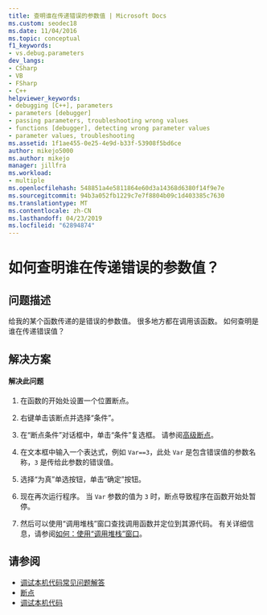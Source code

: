 ```yaml
---
title: 查明谁在传递错误的参数值 | Microsoft Docs
ms.custom: seodec18
ms.date: 11/04/2016
ms.topic: conceptual
f1_keywords:
- vs.debug.parameters
dev_langs:
- CSharp
- VB
- FSharp
- C++
helpviewer_keywords:
- debugging [C++], parameters
- parameters [debugger]
- passing parameters, troubleshooting wrong values
- functions [debugger], detecting wrong parameter values
- parameter values, troubleshooting
ms.assetid: 1f1ae455-0e25-4e9d-b33f-53908f5bd6ce
author: mikejo5000
ms.author: mikejo
manager: jillfra
ms.workload:
- multiple
ms.openlocfilehash: 548851a4e5811864e60d3a14368d6380f14f9e7e
ms.sourcegitcommit: 94b3a052fb1229c7e7f8804b09c1d403385c7630
ms.translationtype: MT
ms.contentlocale: zh-CN
ms.lasthandoff: 04/23/2019
ms.locfileid: "62894874"
---
```

# <a name="how-can-i-find-out-who-is-passing-a-wrong-parameter-value"></a>如何查明谁在传递错误的参数值？
## <a name="problem-description"></a>问题描述
 给我的某个函数传递的是错误的参数值。 很多地方都在调用该函数。 如何查明是谁在传递错误值？

## <a name="solution"></a>解决方案

#### <a name="to-resolve-this-problem"></a>解决此问题

1. 在函数的开始处设置一个位置断点。

2. 右键单击该断点并选择“条件”。

3. 在“断点条件”对话框中，单击“条件”复选框。 请参阅[高级断点](../debugger/using-breakpoints.md#BKMK_Specify_a_breakpoint_condition_using_a_code_expression)。

4. 在文本框中输入一个表达式，例如 `Var==3`，此处 `Var` 是包含错误值的参数名称，`3` 是传给此参数的错误值。

5. 选择“为真”单选按钮，单击“确定”按钮。

6. 现在再次运行程序。 当 `Var` 参数的值为 `3` 时，断点导致程序在函数开始处暂停。

7. 然后可以使用“调用堆栈”窗口查找调用函数并定位到其源代码。 有关详细信息，请参阅[如何：使用“调用堆栈”窗口](../debugger/how-to-use-the-call-stack-window.md)。

## <a name="see-also"></a>请参阅
- [调试本机代码常见问题解答](../debugger/debugging-native-code-faqs.md)
- [断点](https://msdn.microsoft.com/library/fe4eedc1-71aa-4928-962f-0912c334d583)
- [调试本机代码](../debugger/debugging-native-code.md)